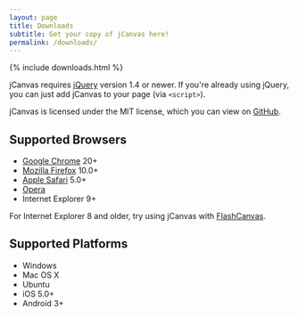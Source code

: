 ```yaml
---
layout: page
title: Downloads
subtitle: Get your copy of jCanvas here!
permalink: /downloads/
---
```


{% include downloads.html %}

jCanvas requires [jQuery](https://jquery.org/) version 1.4 or newer. If you're
already using jQuery, you can just add jCanvas to your page (via `<script>`).

jCanvas is licensed under the MIT license, which you can view on
[GitHub](https://github.com/caleb531/jcanvas/blob/master/LICENSE.txt).

## Supported Browsers

- [Google Chrome](https://www.google.com/chrome/) 20+
- [Mozilla Firefox](https://www.mozilla.org/en-US/firefox/new/) 10.0+
- [Apple Safari](https://www.apple.com/safari/) 5.0+
- [Opera](https://www.opera.com/)
- Internet Explorer 9+

For Internet Explorer 8 and older, try using jCanvas with
[FlashCanvas](http://flashcanvas.net/).

## Supported Platforms

- Windows
- Mac OS X
- Ubuntu
- iOS 5.0+
- Android 3+
